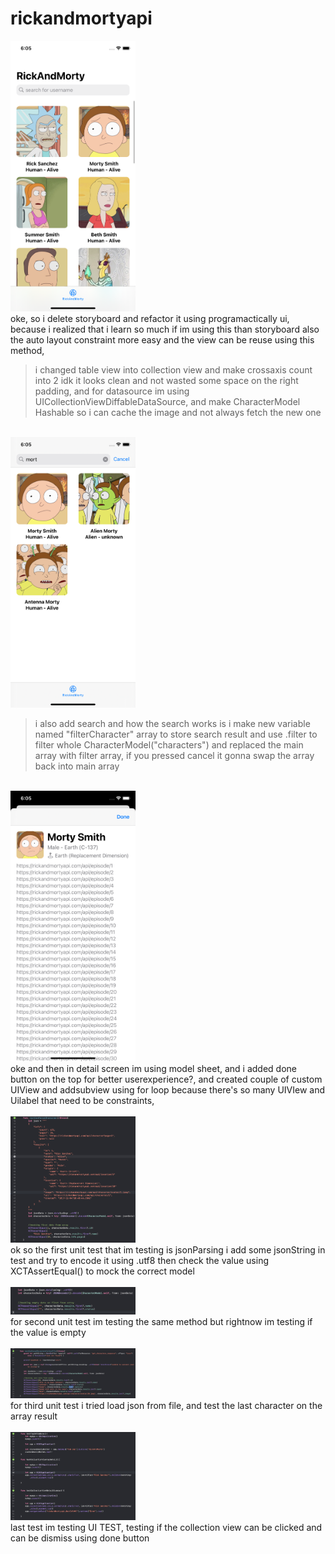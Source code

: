 # rickandmortyapi

<img alt="1" width="200" src="./assets/home.png" />
<br>
oke, so i delete storyboard and refactor it using programactically ui, because i realized that i learn so much if im using this than storyboard also the auto layout constraint more easy and the view can be reuse using this method,

> i changed table view into collection view and make crossaxis count into 2 idk it looks clean and not wasted some space on the right padding, and for datasource im using UICollectionViewDiffableDataSource, and make CharacterModel Hashable so i can cache the image and not always fetch the new one

<br>
<img alt="1" width="200" src="./assets/search.png" />
<br>

> i also add search and how the search works is i make new variable named "filterCharacter" array to store search result and use .filter to filter whole CharacterModel("characters") and replaced the main array with filter array, if you pressed cancel it gonna swap the array back into main array

<br>
<img alt="1" width="200" src="./assets/detail.png" />
<br>
oke and then in detail screen im using model sheet, and i added done button on the top for better userexperience?, and created couple of custom UIView and addsubview using for loop because there's so many UIVIew and Uilabel that need to be constraints,
<br>

<br>
<img alt="1" width="200" src="./assets/unitTestString.png" />
<br>
ok so the first unit test that im testing is jsonParsing i add some jsonString in test and try to encode it using .utf8 then check the value using XCTAssertEqual() to mock the correct model

<br>
<br>
<img alt="1" width="200" src="./assets/emptyData.png" />
<br>
for second unit test im testing the same method but rightnow im testing if the value is empty

<br>
<br>
<img alt="1" width="200" src="./assets/unitTestJson.png" />
<br>
for third unit test i tried load json from file, and test the last character on the array result

<br>
<br>
<img alt="1" width="200" src="./assets/uiTestCollectionView.png" />
<br>
last test im testing UI TEST, testing if the collection view can be clicked and can be dismiss using done button
